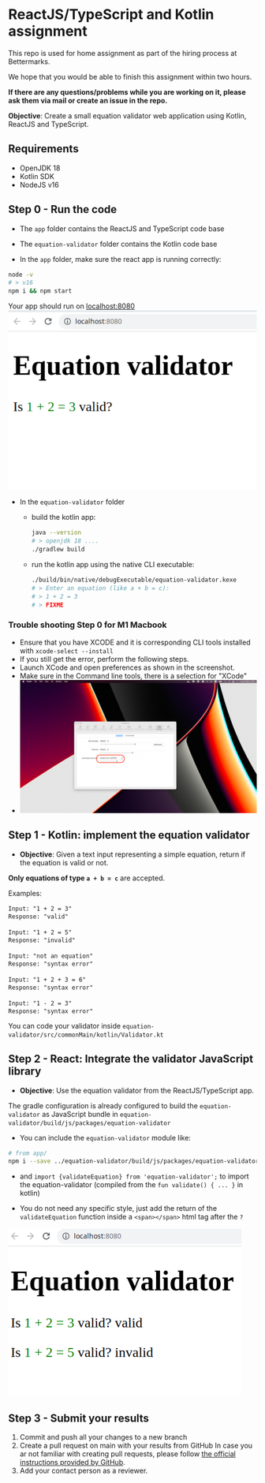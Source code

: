 # ReactJS/TypeScript and Kotlin assignment

This repo is used for home assignment as part of the hiring process at Bettermarks.

We hope that you would be able to finish this assignment within two hours. 

**If there are any questions/problems while you are working on it, please ask them via mail or create an issue in the repo.**

**Objective**: Create a small equation validator web application using Kotlin, ReactJS and TypeScript.

## Requirements

- OpenJDK 18
- Kotlin SDK
- NodeJS v16

## Step 0 - Run the code

- The `app` folder contains the ReactJS and TypeScript code base
- The `equation-validator` folder contains the Kotlin code base

- In the `app` folder, make sure the react app is running correctly:

```sh
node -v
# > v16
npm i && npm start
```

Your app should run on [localhost:8080](http://localhost:8080)
![app](./docs/app-step0.png)

- In the `equation-validator` folder
  - build the kotlin app:

    ```sh
    java --version
    # > openjdk 18 ....
    ./gradlew build
    ```

  - run the kotlin app using the native CLI executable:

    ```sh
    ./build/bin/native/debugExecutable/equation-validator.kexe
    # > Enter an equation (like a + b = c):
    # > 1 + 2 = 3
    # > FIXME
    ```
### Trouble shooting Step 0 for M1 Macbook
- Ensure that you have XCODE and it is corresponding CLI tools installed with `xcode-select --install`
- If you still get the error, perform the following steps.
- Launch XCode and open preferences as shown in the screenshot.
- Make sure in the Command line tools, there is a selection for "XCode"
- ![X-Code Fix](x-code-fix.png)
## Step 1 - Kotlin: implement the equation validator

- **Objective**: Given a text input representing a simple equation, return if the equation is valid or not.

**Only equations of type `a + b = c`** are accepted.

Examples:
```plain
Input: "1 + 2 = 3"
Response: "valid"

Input: "1 + 2 = 5"
Response: "invalid"

Input: "not an equation"
Response: "syntax error"

Input: "1 + 2 + 3 = 6"
Response: "syntax error"

Input: "1 - 2 = 3"
Response: "syntax error" 
```

You can code your validator inside `equation-validator/src/commonMain/kotlin/Validator.kt`

## Step 2 - React: Integrate the validator JavaScript library

- **Objective**: Use the equation validator from the ReactJS/TypeScript app.

The gradle configuration is already configured to build the `equation-validator` as JavaScript bundle in `equation-validator/build/js/packages/equation-validator`

- You can include the `equation-validator` module like:
```sh
# from app/
npm i --save ../equation-validator/build/js/packages/equation-validator
```
- and `import {validateEquation} from 'equation-validator';` to import the equation-validator (compiled from the `fun validate() { ... }` in kotlin)

- You do not need any specific style, just add the return of the `validateEquation` function inside a `<span></span>` html tag after the `?`

![](./docs/app-step2.png)

## Step 3 - Submit your results

1. Commit and push all your changes to a new branch
1. Create a pull request on main with your results from GitHub In case you ar not familiar with creating pull requests, please follow [the official instructions provided by GitHub](https://docs.github.com/en/pull-requests/collaborating-with-pull-requests/proposing-changes-to-your-work-with-pull-requests/creating-a-pull-request).
1. Add your contact person as a reviewer.


